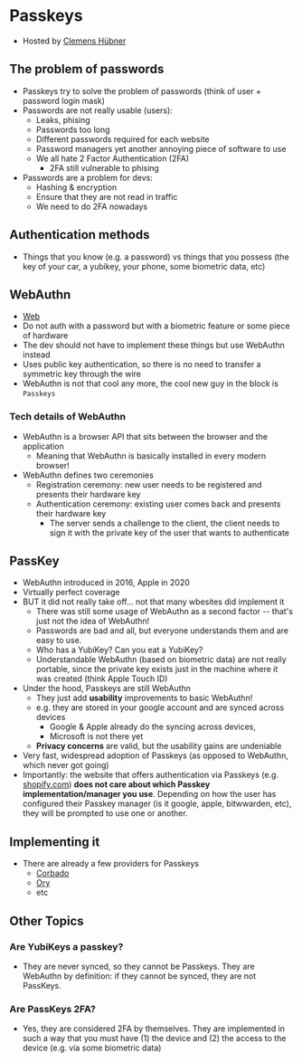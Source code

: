 # Passkeys

- Hosted by [Clemens Hübner](https://github.com/jscraftcamp/website/blob/main/participants/clemens.json)

## The problem of passwords

- Passkeys try to solve the problem of passwords (think of user + password login mask)
- Passwords are not really usable (users):
  - Leaks, phising
  - Passwords too long
  - Different passwords required for each website
  - Password managers yet another annoying piece of software to use
  - We all hate 2 Factor Authentication (2FA)
    - 2FA still vulnerable to phising
- Passwords are a problem for devs:
  - Hashing & encryption
  - Ensure that they are not read in traffic
  - We need to do 2FA nowadays

## Authentication methods

- Things that you know (e.g. a password) vs things that you possess (the key of your car, a yubikey, your phone, some biometric data, etc)

## WebAuthn

- [Web](https://webauthn.io/)
- Do not auth with a password but with a biometric feature or some piece of hardware
- The dev should not have to implement these things but use WebAuthn instead
- Uses public key authentication, so there is no need to transfer a symmetric key through the wire
- WebAuthn is not that cool any more, the cool new guy in the block is `Passkeys`

### Tech details of WebAuthn

- WebAuthn is a browser API that sits between the browser and the application
  - Meaning that WebAuthn is basically installed in every modern browser!
- WebAuthn defines two ceremonies
  - Registration ceremony: new user needs to be registered and presents their hardware key
  - Authentication ceremony: existing user comes back and presents their hardware key
    - The server sends a challenge to the client, the client needs to sign it with the private key of the user that wants to authenticate

## PassKey

- WebAuthn introduced in 2016, Apple in 2020
- Virtually perfect coverage
- BUT it did not really take off... not that many wbesites did implement it
  - There was still some usage of WebAuthn as a second factor -- that's just not the idea of WebAuthn!
  - Passwords are bad and all, but everyone understands them and are easy to use.
  - Who has a YubiKey? Can you eat a YubiKey?
  - Understandable WebAuthn (based on biometric data) are not really portable, since the private key exists just in the machine where it was created (think Apple Touch ID)
- Under the hood, Passkeys are still WebAuthn
  - They just add **usability** improvements to basic WebAuthn!
  - e.g. they are stored in your google account and are synced across devices
    - Google & Apple already do the syncing across devices,
    - Microsoft is not there yet
  - **Privacy concerns** are valid, but the usability gains are undeniable
- Very fast, widespread adoption of Passkeys (as opposed to WebAuthn, which never got going)
- Importantly: the website that offers authentication via Passkeys (e.g. [shopify.com](shopify.com)) **does not care about which Passkey implementation/manager you use**.
  Depending on how the user has configured their Passkey manager (is it google, apple, bitwwarden, etc), they will be prompted to use one or another.

## Implementing it

- There are already a few providers for Passkeys
  - [Corbado](https://corbado.com/#signup-init)
  - [Ory](https://www.ory.sh/)
  - etc

## Other Topics

### Are YubiKeys a passkey?

- They are never synced, so they cannot be Passkeys.
  They are WebAuthn by definition: if they cannot be synced, they are not PassKeys.

### Are PassKeys 2FA?

- Yes, they are considered 2FA by themselves.
  They are implemented in such a way that you must have (1) the device and (2) the access to the device (e.g. via some biometric data)
